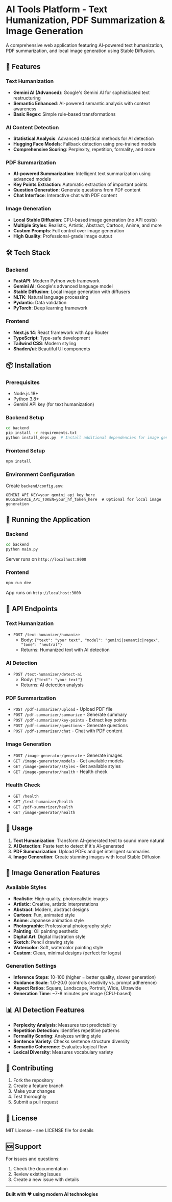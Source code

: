 # AI Tools Platform - Text Humanization, PDF Summarization & Image Generation

A comprehensive web application featuring AI-powered text humanization, PDF summarization, and local image generation using Stable Diffusion.

## 🚀 Features

### Text Humanization
- **Gemini AI (Advanced)**: Google's Gemini AI for sophisticated text restructuring
- **Semantic Enhanced**: AI-powered semantic analysis with context awareness
- **Basic Regex**: Simple rule-based transformations

### AI Content Detection
- **Statistical Analysis**: Advanced statistical methods for AI detection
- **Hugging Face Models**: Fallback detection using pre-trained models
- **Comprehensive Scoring**: Perplexity, repetition, formality, and more

### PDF Summarization
- **AI-powered Summarization**: Intelligent text summarization using advanced models
- **Key Points Extraction**: Automatic extraction of important points
- **Question Generation**: Generate questions from PDF content
- **Chat Interface**: Interactive chat with PDF content

### Image Generation
- **Local Stable Diffusion**: CPU-based image generation (no API costs)
- **Multiple Styles**: Realistic, Artistic, Abstract, Cartoon, Anime, and more
- **Custom Prompts**: Full control over image generation
- **High Quality**: Professional-grade image output

## 🛠️ Tech Stack

### Backend
- **FastAPI**: Modern Python web framework
- **Gemini AI**: Google's advanced language model
- **Stable Diffusion**: Local image generation with diffusers
- **NLTK**: Natural language processing
- **Pydantic**: Data validation
- **PyTorch**: Deep learning framework

### Frontend
- **Next.js 14**: React framework with App Router
- **TypeScript**: Type-safe development
- **Tailwind CSS**: Modern styling
- **Shadcn/ui**: Beautiful UI components

## 📦 Installation

### Prerequisites
- Node.js 18+ 
- Python 3.8+
- Gemini API key (for text humanization)

### Backend Setup
```bash
cd backend
pip install -r requirements.txt
python install_deps.py  # Install additional dependencies for image generation
```

### Frontend Setup
```bash
npm install
```

### Environment Configuration
Create `backend/config.env`:
```env
GEMINI_API_KEY=your_gemini_api_key_here
HUGGINGFACE_API_TOKEN=your_hf_token_here  # Optional for local image generation
```

## 🚀 Running the Application

### Backend
```bash
cd backend
python main.py
```
Server runs on `http://localhost:8000`

### Frontend
```bash
npm run dev
```
App runs on `http://localhost:3000`

## 🔧 API Endpoints

### Text Humanization
- `POST /text-humanizer/humanize`
  - Body: `{"text": "your text", "model": "gemini|semantic|regex", "tone": "neutral"}`
  - Returns: Humanized text with AI detection

### AI Detection
- `POST /text-humanizer/detect-ai`
  - Body: `{"text": "your text"}`
  - Returns: AI detection analysis

### PDF Summarization
- `POST /pdf-summarizer/upload` - Upload PDF file
- `POST /pdf-summarizer/summarize` - Generate summary
- `POST /pdf-summarizer/key-points` - Extract key points
- `POST /pdf-summarizer/questions` - Generate questions
- `POST /pdf-summarizer/chat` - Chat with PDF content

### Image Generation
- `POST /image-generator/generate` - Generate images
- `GET /image-generator/models` - Get available models
- `GET /image-generator/styles` - Get available styles
- `GET /image-generator/health` - Health check

### Health Check
- `GET /health`
- `GET /text-humanizer/health`
- `GET /pdf-summarizer/health`
- `GET /image-generator/health`

## 🎯 Usage

1. **Text Humanization**: Transform AI-generated text to sound more natural
2. **AI Detection**: Paste text to detect if it's AI-generated
3. **PDF Summarization**: Upload PDFs and get intelligent summaries
4. **Image Generation**: Create stunning images with local Stable Diffusion

## 🎨 Image Generation Features

### Available Styles
- **Realistic**: High-quality, photorealistic images
- **Artistic**: Creative, artistic interpretations
- **Abstract**: Modern, abstract designs
- **Cartoon**: Fun, animated style
- **Anime**: Japanese animation style
- **Photographic**: Professional photography style
- **Painting**: Oil painting aesthetic
- **Digital Art**: Digital illustration style
- **Sketch**: Pencil drawing style
- **Watercolor**: Soft, watercolor painting style
- **Custom**: Clean, minimal designs (perfect for logos)

### Generation Settings
- **Inference Steps**: 10-100 (higher = better quality, slower generation)
- **Guidance Scale**: 1.0-20.0 (controls creativity vs. prompt adherence)
- **Aspect Ratios**: Square, Landscape, Portrait, Wide, Ultrawide
- **Generation Time**: ~7-8 minutes per image (CPU-based)

## 📊 AI Detection Features

- **Perplexity Analysis**: Measures text predictability
- **Repetition Detection**: Identifies repetitive patterns
- **Formality Scoring**: Analyzes writing style
- **Sentence Variety**: Checks sentence structure diversity
- **Semantic Coherence**: Evaluates logical flow
- **Lexical Diversity**: Measures vocabulary variety

## 🤝 Contributing

1. Fork the repository
2. Create a feature branch
3. Make your changes
4. Test thoroughly
5. Submit a pull request

## 📝 License

MIT License - see LICENSE file for details

## 🆘 Support

For issues and questions:
1. Check the documentation
2. Review existing issues
3. Create a new issue with details

---

**Built with ❤️ using modern AI technologies** 